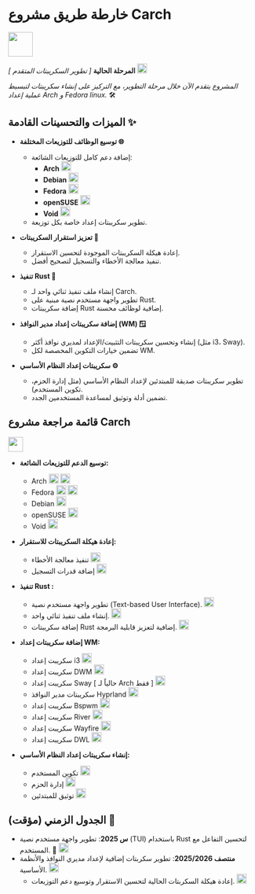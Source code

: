 # خارطة طريق مشروع Carch 
<img src="https://img.icons8.com/?size=80&id=CBfO8TrnezXC&format=png" width="50" />

**المرحلة الحالية** *[ تطوير السكريبتات المتقدم ]* <img src="https://cdn-icons-png.flaticon.com/128/4315/4315445.png" width="20" /> 

*المشروع يتقدم الآن خلال مرحلة التطوير، مع التركيز على إنشاء سكريبتات لتبسيط عملية إعداد Arch و Fedora linux.* 🛠️

## الميزات والتحسينات القادمة ✨

- **توسيع الوظائف للتوزيعات المختلفة 🌐**
   - إضافة دعم كامل للتوزيعات الشائعة:
     - **Arch** <img src="https://img.icons8.com/?size=48&id=uIXgLv5iSlLJ&format=png" width="20" />
     - **Debian** <img src="https://img.icons8.com/?size=48&id=17838&format=png" width="20" /> 
     - **Fedora** <img src="https://img.icons8.com/?size=48&id=ZbBhBW0N2q3D&format=png" width="20" />
     - **openSUSE** <img src="https://cdn0.iconfinder.com/data/icons/flat-round-system/512/opensuse-512.png" width="20" /> 
     - **Void** <img src="https://upload.wikimedia.org/wikipedia/commons/thumb/0/02/Void_Linux_logo.svg/256px-Void_Linux_logo.svg.png" width="20" /> 
   - تطوير سكريبتات إعداد خاصة بكل توزيعة.

- **تعزيز استقرار السكريبتات 🔧**
   - إعادة هيكلة السكريبتات الموجودة لتحسين الاستقرار.
   - تنفيذ معالجة الأخطاء والتسجيل لتصحيح أفضل.

- **تنفيذ Rust 🦀**
  - إنشاء ملف تنفيذ ثنائي واحد لـ Carch. 
  - تطوير واجهة مستخدم نصية مبنية على Rust. 
  - إضافة سكريبتات Rust إضافية لوظائف محسنة. 

- **إضافة سكريبتات إعداد مدير النوافذ (WM) 🪟**
   - إنشاء وتحسين سكريبتات التثبيت/الإعداد لمديري نوافذ أكثر (مثل i3، Sway).
   - تضمين خيارات التكوين المخصصة لكل WM.

- **سكريبتات إعداد النظام الأساسي ⚙️**
   - تطوير سكريبتات صديقة للمبتدئين لإعداد النظام الأساسي (مثل إدارة الحزم، تكوين المستخدم).
   - تضمين أدلة وتوثيق لمساعدة المستخدمين الجدد.

## قائمة مراجعة مشروع Carch 
<img src="https://cdn-icons-png.flaticon.com/128/8090/8090840.png" width="30" />

- **توسيع الدعم للتوزيعات الشائعة:**

  - Arch <img src="https://img.icons8.com/?size=48&id=uIXgLv5iSlLJ&format=png" width="20" /> <img src="https://cdn-icons-png.flaticon.com/128/190/190411.png" width="20" /> 
  - Fedora <img src="https://img.icons8.com/?size=48&id=ZbBhBW0N2q3D&format=png" width="20" /> <img src="https://cdn-icons-png.flaticon.com/128/190/190411.png" width="20" />
  - Debian <img src="https://cdn-icons-png.flaticon.com/128/190/190406.png" width="20" /> 
  - openSUSE <img src="https://cdn-icons-png.flaticon.com/128/190/190406.png" width="20" />
  - Void <img src="https://cdn-icons-png.flaticon.com/128/190/190406.png" width="20" />

- **إعادة هيكلة السكريبتات للاستقرار:**

  - تنفيذ معالجة الأخطاء <img src="https://cdn-icons-png.flaticon.com/128/190/190411.png" width="20" /> 
  - إضافة قدرات التسجيل <img src="https://cdn-icons-png.flaticon.com/128/190/190411.png" width="20" />

- **تنفيذ Rust :**

  - تطوير واجهة مستخدم نصية (Text-based User Interface). <img src="https://cdn-icons-png.flaticon.com/128/190/190411.png" width="20" /> 
  - إنشاء ملف تنفيذ ثنائي واحد. <img src="https://cdn-icons-png.flaticon.com/128/190/190411.png" width="20" /> 
  - إضافة سكريبتات Rust إضافية لتعزيز قابلية البرمجة. <img src="https://cdn-icons-png.flaticon.com/128/190/190411.png" width="20" />

- **إضافة سكريبتات إعداد WM:**

  - سكريبت إعداد i3 <img src="https://cdn-icons-png.flaticon.com/128/190/190411.png" width="20" />
  - سكريبت إعداد DWM <img src="https://cdn-icons-png.flaticon.com/128/190/190411.png" width="20" />
  - سكريبت إعداد Sway [ حالياً لـ Arch فقط ] <img src="https://cdn-icons-png.flaticon.com/128/190/190411.png" width="20" />
  - سكريبتات مدير النوافذ Hyprland <img src="https://cdn-icons-png.flaticon.com/128/190/190411.png" width="20" /> 
  - سكريبت إعداد Bspwm <img src="https://cdn-icons-png.flaticon.com/128/190/190406.png" width="20" />
  - سكريبت إعداد River <img src="https://cdn-icons-png.flaticon.com/128/190/190406.png" width="20" />
  - سكريبت إعداد Wayfire <img src="https://cdn-icons-png.flaticon.com/128/190/190406.png" width="20" />
  - سكريبت إعداد DWL <img src="https://cdn-icons-png.flaticon.com/128/190/190406.png" width="20" />

- **إنشاء سكريبتات إعداد النظام الأساسي:**
  
  - تكوين المستخدم <img src="https://cdn-icons-png.flaticon.com/128/190/190411.png" width="20" />
  - إدارة الحزم <img src="https://cdn-icons-png.flaticon.com/128/190/190411.png" width="20" />
  - توثيق للمبتدئين <img src="https://cdn-icons-png.flaticon.com/128/190/190411.png" width="20" />

## الجدول الزمني (مؤقت) 📅

- **س 2025**: تطوير واجهة مستخدم نصية (TUI) باستخدام Rust لتحسين التفاعل مع المستخدم. 🦀 <img src="https://cdn-icons-png.flaticon.com/128/190/190411.png" width="20" />
- **منتصف 2025/2026**: تطوير سكربتات إضافية لإعداد مديري النوافذ والأنظمة الأساسية. <img src="https://cdn-icons-png.flaticon.com/128/190/190406.png" width="20" />
  - إعادة هيكلة السكربتات الحالية لتحسين الاستقرار وتوسيع دعم التوزيعات. <img src="https://cdn-icons-png.flaticon.com/128/190/190406.png" width="20" />
    